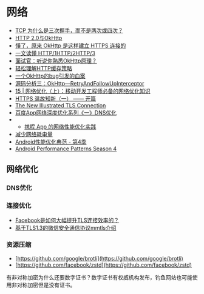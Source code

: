 # 网络

* [TCP 为什么是三次握手，而不是两次或四次？](https://www.zhihu.com/question/24853633)
* [HTTP 2.0与OkHttp](https://juejin.cn/post/6844903785232498696)
* [懂了，原来 OkHttp 是这样建立 HTTPS 连接的](https://www.jianshu.com/p/f7972c30fc52)
* [一文读懂 HTTP/1HTTP/2HTTP/3](https://mp.weixin.qq.com/s/fy84edOix5tGgcvdFkJi2w)
* [面试官：听说你熟悉OkHttp原理？](https://juejin.im/post/6844904087788453896)
* [轻松理解HTTP缓存策略](https://segmentfault.com/a/1190000038562294)
* [一个OkHttp的bug引发的血案](https://blog.imallen.wang/2017/08/30/%E4%B8%80%E4%B8%AAOkHttp%E7%9A%84bug%E5%BC%95%E5%8F%91%E7%9A%84%E8%A1%80%E6%A1%88/)
* [源码分析三：OkHttp—RetryAndFollowUpInterceptor](https://juejin.cn/post/6844903573436760071)
* [15 \| 网络优化（上）：移动开发工程师必备的网络优化知识](http://bbs.xiangxueketang.cn/pins/recommended/16)
* [HTTPS 温故知新（一） —— 开篇](https://halfrost.com/https-begin/)
* [The New Illustrated TLS Connection](https://tls13.ulfheim.net/)
* [百度App网络深度优化系列《一》DNS优化](https://mp.weixin.qq.com/s/iaPtSF-twWz-AN66UJUBDg)
* * [携程 App 的网络性能优化实践](https://www.infoq.cn/article/how-ctrip-improves-app-networking-performance)
* [减少网络耗电量](https://developer.android.com/topic/performance/power/network)
* [Android性能优化典范 - 第4季](http://hukai.me/android-performance-patterns-season-4/)
* [Android Performance Patterns Season 4](https://www.youtube.com/watch?v=7lxVqqWwTb0&list=PLOU2XLYxmsIKEOXh5TwZEv89aofHzNCiu&index=1)



## 网络优化

### DNS优化

### 连接优化

* [Facebook是如何大幅提升TLS连接效率的？](https://mp.weixin.qq.com/s?__biz=MzI4MTY5NTk4Ng==&mid=2247489465&idx=1&sn=a54e3fe78fc559458fa47104845e764b)
* [基于TLS1.3的微信安全通信协议mmtls介绍](https://mp.weixin.qq.com/s/tvngTp6NoTZ15Yc206v8fQ)

### 资源压缩

* [https://github.com/google/brotli](https://github.com/google/brotli)
* [https://github.com/facebook/zstd](https://github.com/facebook/zstd)





有非对称加密为什么还要数字证书？数字证书有权威机构发布，钓鱼网站也可能使用非对称加密但是没有证书。

